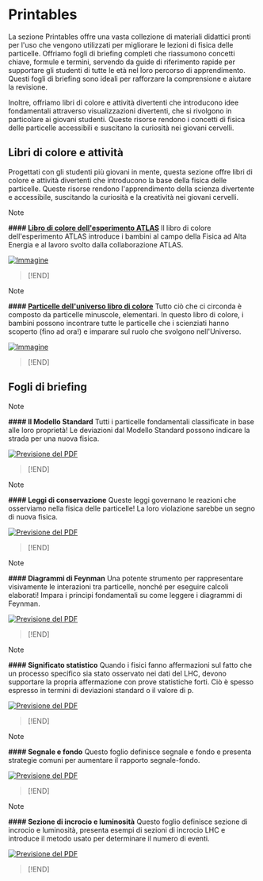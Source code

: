 # Printables
La sezione Printables offre una vasta collezione di materiali didattici pronti per l'uso che vengono utilizzati per migliorare le lezioni di fisica delle particelle. Offriamo fogli di briefing completi che riassumono concetti chiave, formule e termini, servendo da guide di riferimento rapide per supportare gli studenti di tutte le età nel loro percorso di apprendimento. Questi fogli di briefing sono ideali per rafforzare la comprensione e aiutare la revisione.

Inoltre, offriamo libri di colore e attività divertenti che introducono idee fondamentali attraverso visualizzazioni divertenti, che si rivolgono in particolare ai giovani studenti. Queste risorse rendono i concetti di fisica delle particelle accessibili e suscitano la curiosità nei giovani cervelli.

## Libri di colore e attività

Progettati con gli studenti più giovani in mente, questa sezione offre libri di colore e attività divertenti che introducono la base della fisica delle particelle. Queste risorse rendono l'apprendimento della scienza divertente e accessibile, suscitando la curiosità e la creatività nei giovani cervelli.

> [!NOTE]
**#### [Libro di colore dell'esperimento ATLAS](**https://cds.cern.ch/record/2228941/files/ATLAS%20Colouring%20Book.pdf**)**
Il libro di colore dell'esperimento ATLAS introduce i bambini al campo della Fisica ad Alta Energia e al lavoro svolto dalla collaborazione ATLAS.

[![Immagine](https://atlas.cern/sites/default/files/inline-images/covercolouringbook.png)](https://cds.cern.ch/record/2228941/files/ATLAS%20Colouring%20Book.pdf)
> [!END]
  
> [!NOTE]
**#### [Particelle dell'universo libro di colore](**https://cds.cern.ch/record/2749578/files/Particles%20of%20the%20Universe%20in%20Spanish%20-%20A4.pdf**)**
Tutto ciò che ci circonda è composto da particelle minuscole, elementari. In questo libro di colore, i bambini possono incontrare tutte le particelle che i scienziati hanno scoperto (fino ad ora!) e imparare sul ruolo che svolgono nell'Universo.

[![Immagine](https://atlas.cern/sites/default/files/inline-images/covercolouringbook-universe.jpg)](https://cds.cern.ch/record/2749578/files/Particles%20of%20the%20Universe%20in%20Spanish%20-%20A4.pdf)
> [!END]
  
## Fogli di briefing

> [!NOTE]
**#### Il Modello Standard**
Tutti i particelle fondamentali classificate in base alle loro proprietà! Le deviazioni dal Modello Standard possono indicare la strada per una nuova fisica.

[![Previsione del PDF](https://atlas.cern/sites/default/files/resources/colouringbook/Standard%20Model.png)](https://cds.cern.ch/record/2759492/files/Standard%20Model%20-%20ATLAS%20Physics%20Cheat%20Sheet.pdf)
> [!END]
  
> [!NOTE]
**#### Leggi di conservazione**
Queste leggi governano le reazioni che osserviamo nella fisica delle particelle! La loro violazione sarebbe un segno di nuova fisica.

[![Previsione del PDF](https://atlas.cern/sites/default/files/resources/colouringbook/Conservation%20Laws_1.png)](https://cds.cern.ch/record/2759491/files/Conservation%20Laws%20-%20ATLAS%20Physics%20Cheat%20Sheet.pdf)
> [!END]
  
> [!NOTE]
**#### Diagrammi di Feynman**
Una potente strumento per rappresentare visivamente le interazioni tra particelle, nonché per eseguire calcoli elaborati! Impara i principi fondamentali su come leggere i diagrammi di Feynman.

[![Previsione del PDF](https://atlas.cern/sites/default/files/resources/colouringbook/Feynman%20Diagrams.png)](https://cds.cern.ch/record/2759490/files/Feynman%20Diagrams%20-%20ATLAS%20Cheat%20Sheet.pdf)
> [!END]
  
> [!NOTE]
**#### Significato statistico**
Quando i fisici fanno affermazioni sul fatto che un processo specifico sia stato osservato nei dati del LHC, devono supportare la propria affermazione con prove statistiche forti. Ciò è spesso espresso in termini di deviazioni standard o il valore di p.

[![Previsione del PDF](https://atlas.cern/sites/default/files/resources/colouringbook/StatisticalSignificance.jpg)](https://cds.cern.ch/record/2875522/files/Statistical%20Significance%20-%20ATLAS%20Cheat%20Sheet.pdf)
> [!END]
  
> [!NOTE]
**#### Segnale e fondo**
Questo foglio definisce segnale e fondo e presenta strategie comuni per aumentare il rapporto segnale-fondo.

[![Previsione del PDF](https://atlas.cern/sites/default/files/resources/colouringbook/signalandbackground.png)](https://cds.cern.ch/record/2800577/files/Signal%20and%20Background%20Physics%20Cheat%20Sheet.pdf)
> [!END]
  
> [!NOTE]
**#### Sezione di incrocio e luminosità**
Questo foglio definisce sezione di incrocio e luminosità, presenta esempi di sezioni di incrocio LHC e introduce il metodo usato per determinare il numero di eventi.

[![Previsione del PDF](https://atlas.cern/sites/default/files/resources/colouringbook/crosssectionandluminosity.png)](https://cds.cern.ch/record/2800578/files/Cross%20Section%20and%20Luminosity%20Physics%20Cheat%20Sheet.pdf)
> [!END]